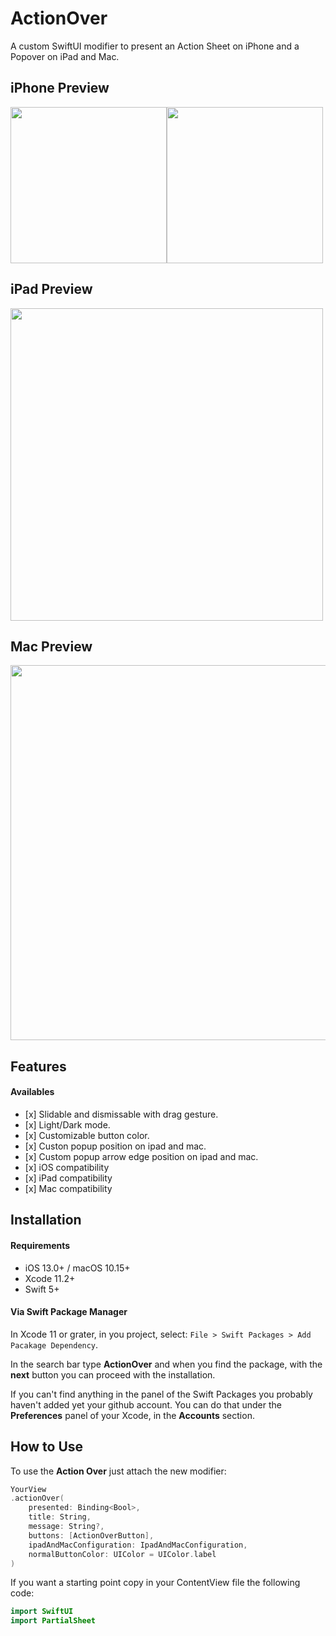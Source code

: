 # ActionOver

A custom SwiftUI modifier to present an Action Sheet on iPhone and a Popover on iPad and Mac.

## iPhone Preview

<img src="https://user-images.githubusercontent.com/11211914/68700576-6c100580-0585-11ea-847b-99f0450311a4.gif" width="250"><img src="https://user-images.githubusercontent.com/11211914/68700574-6c100580-0585-11ea-9727-8a02ec36b118.gif" width="250">

## iPad Preview
<img src="https://user-images.githubusercontent.com/11211914/79673521-af019380-821d-11ea-82f5-49d75e83d7c0.png" width="500">

## Mac Preview
<img src="https://user-images.githubusercontent.com/11211914/79673482-7eb9f500-821d-11ea-93e0-60fc32e554ee.png" width="600">


## Features

#### Availables
- \[x] Slidable and dismissable with drag gesture.
- \[x] Light/Dark mode.
- \[x] Customizable button color.
- \[x] Custon popup position on ipad and mac.
- \[x] Custom popup arrow edge position on ipad and mac.
- \[x] iOS compatibility
- \[x] iPad compatibility
- \[x] Mac compatibility

## Installation

#### Requirements
- iOS 13.0+ / macOS 10.15+
- Xcode 11.2+
- Swift 5+

#### Via Swift Package Manager

In Xcode 11 or grater, in you project, select: `File > Swift Packages > Add Pacakage Dependency`.

In the search bar type **ActionOver** and when you find the package, with the **next** button you can proceed with the installation.

If you can't find anything in the panel of the Swift Packages you probably haven't added yet your github account.
You can do that under the **Preferences** panel of your Xcode, in the **Accounts** section.

##  How to Use

To use the **Action Over** just attach the new modifier:

```Swift
YourView
.actionOver(
    presented: Binding<Bool>,
    title: String,
    message: String?,
    buttons: [ActionOverButton],
    ipadAndMacConfiguration: IpadAndMacConfiguration,
    normalButtonColor: UIColor = UIColor.label
)
```

If you want a starting point copy in your ContentView file the following code:

```Swift
import SwiftUI
import PartialSheet


```


